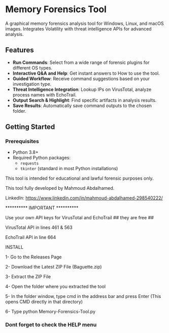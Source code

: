 # Memory Forensics Tool

A graphical memory forensics analysis tool for Windows, Linux, and macOS images. Integrates Volatility with threat intelligence APIs for advanced analysis.

## Features

- **Run Commands**: Select from a wide range of forensic plugins for different OS types.
- **Interactive Q&A and Help**: Get instant answers to How to use the tool.
- **Guided Workflow**: Receive command suggestions based on your investigation type.
- **Threat Intelligence Integration**: Lookup IPs on VirusTotal, analyze process names with EchoTrail.
- **Output Search & Highlight**: Find specific artifacts in analysis results.
- **Save Results**: Automatically save command outputs to the chosen folder.

## Getting Started

### Prerequisites

- Python 3.8+
- Required Python packages:
  - `requests`
  - `tkinter` (standard in most Python installations)


This tool is intended for educational and lawful forensic purposes only.


This tool fully developed by Mahmoud Abdalhamed.

LinkedIn: 
https://www.linkedin.com/in/mahmoud-abdalhamed-298540222/


********** IMPORTANT **********

Use your own API keys for VirusTotal and EchoTrail   ## they are free ##


VirusTotal API in lines 461 & 563 

EchoTrail API in line 664





INSTALL 

1- Go to the Releases Page

2- Download the Latest ZIP File (Baguette.zip)

3- Extract the ZIP File

4- Open the folder where you extracted the tool

5- In the folder window, type cmd in the address bar and press Enter
(This opens CMD directly in that directory)

6- Type  python Memory-Forensics-Tool.py





### Dont forget to check the HELP menu ###



